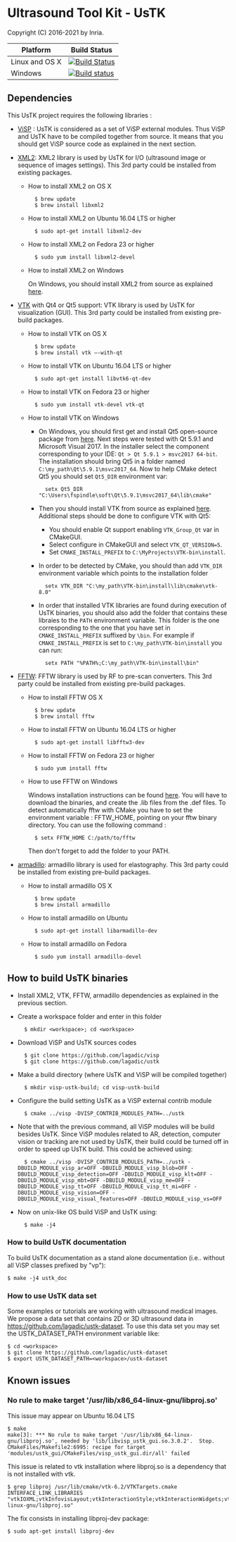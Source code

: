 # Ultrasound Tool Kit - UsTK

Copyright (C) 2016-2021 by Inria.

Platform | Build Status |
-------- | ------------ |
Linux and OS X | [![Build Status](https://app.travis-ci.com/lagadic/ustk.svg?branch=master)](https://app.travis-ci.com/lagadic/ustk) |
Windows | [![Build status](https://ci.appveyor.com/api/projects/status/25t7wcl7akdw3nmw/branch/master?svg=true)](https://ci.appveyor.com/project/fspindle/ustk/branch/master) |


## Dependencies

This UsTK project requires the following libraries :

- [ViSP](https://visp.inria.fr) : UsTK is considered as a set of ViSP external modules. Thus ViSP and UsTK have to be compiled together from source. It means that you should get ViSP source code as explained in the next section.

- [XML2](http://xmlsoft.org/): XML2 library is used by UsTK for I/O (ultrasound image or sequence of images settings). This 3rd party could be installed from existing packages.

	- How to install XML2 on OS X

			$ brew update
			$ brew install libxml2

	- How to install XML2 on Ubuntu 16.04 LTS or higher

			$ sudo apt-get install libxml2-dev

	- How to install XML2 on Fedora 23 or higher

			$ sudo yum install libxml2-devel
      
	- How to install XML2 on Windows

		On Windows, you should install XML2 from source as explained [here](https://visp.inria.fr/3rd_xml2/).

- [VTK](http://www.vtk.org/) with Qt4 or Qt5 support: VTK library is used by UsTK for visualization (GUI). This 3rd party could be installed from existing pre-build packages.

	- How to install VTK on OS X

			$ brew update
			$ brew install vtk —-with-qt

	- How to install VTK on Ubuntu 16.04 LTS or higher

			$ sudo apt-get install libvtk6-qt-dev

	- How to install VTK on Fedora 23 or higher

			$ sudo yum install vtk-devel vtk-qt
      
	- How to install VTK on Windows
  
		- On Windows, you should first get and install Qt5 open-source package from [here](https://info.qt.io/download-qt-for-application-development). Next steps were tested with Qt 5.9.1 and Microsoft Visual 2017.
		  In the installer select the component corresponding to your IDE: `Qt > Qt 5.9.1 > msvc2017 64-bit`. The installation should bring Qt5 in a folder named `C:\my_path\Qt\5.9.1\msvc2017_64`.
			Now to help CMake detect Qt5 you should set `Qt5_DIR` environment var:

				setx Qt5_DIR "C:\Users\fspindle\soft\Qt\5.9.1\msvc2017_64\lib\cmake"
		
		- Then you should install VTK from source as explained [here](http://www.vtk.org/Wiki/VTK/Building/Windows). 
			Additional steps should be done to configure VTK with Qt5:
		  
			- You should enable Qt support enabling `VTK_Group_Qt` var in CMakeGUI. 
			- Select configure in CMakeGUI and select `VTK_QT_VERSION=5`. 
			- Set `CMAKE_INSTALL_PREFIX` to `C:\MyProjects\VTK-bin\install`.
		
		- In order to be detected by CMake, you should than add `VTK_DIR` environment variable which points to the installation folder
		
				setx VTK_DIR "C:\my_path\VTK-bin\install\lib\cmake\vtk-8.0"
		
		- In order that installed VTK libraries are found during execution of UsTK binaries, you should also add the folder that contains these libraies to the `PATH` environment variable.
		This folder is the one corresponding to the one that you have set in `CMAKE_INSTALL_PREFIX` suffixed by `\bin`. For example if `CMAKE_INSTALL_PREFIX` is set to `C:\my_path\VTK-bin\install` you can run:
		
				setx PATH "%PATH%;C:\my_path\VTK-bin\install\bin"
 		 
- [FFTW](http://www.fftw.org/): FFTW library is used by RF to pre-scan converters. This 3rd party could be installed from existing pre-build packages. 

	- How to install FFTW OS X

			$ brew update
			$ brew install fftw
		
	- How to install FFTW on Ubuntu 16.04 LTS or higher
  
			$ sudo apt-get install libfftw3-dev
			
	- How to install FFTW on Fedora 23 or higher

			$ sudo yum install fftw
		
	- How to use FFTW on Windows 
  
		Windows installation instructions can be found [here](http://www.fftw.org/install/windows.html). 
		You will have to download the binaries, and create the .lib files from the .def files. 
		To detect automatically fftw with CMake you have to set the environment variable : FFTW_HOME, pointing on your fftw binary directory. You can use the following command :
	
			$ setx FFTW_HOME C:/path/to/fftw
	
		Then don't forget to add the folder to your PATH.
	  
- [armadillo](http://arma.sourceforge.net/): armadillo library is used for elastography. This 3rd party could be installed from existing pre-build packages.

	- How to install armadillo OS X

			$ brew update
			$ brew install armadillo

	- How to install armadillo on Ubuntu

			$ sudo apt-get install libarmadillo-dev

	- How to install armadillo on Fedora

			$ sudo yum install armadillo-devel

## How to build UsTK binaries

- Install XML2, VTK, FFTW, armadillo dependencies as explained in the previous section.

- Create a workspace folder and enter in this folder

		$ mkdir <workspace>; cd <workspace>

- Download ViSP and UsTK sources codes

		$ git clone https://github.com/lagadic/visp
		$ git clone https://github.com/lagadic/ustk

- Make a build directory (where UsTK and ViSP will be compiled together)

		$ mkdir visp-ustk-build; cd visp-ustk-build

- Configure the build setting UsTK as a ViSP external contrib module

		$ cmake ../visp -DVISP_CONTRIB_MODULES_PATH=../ustk

- Note that with the previous command, all ViSP modules will be build besides UsTK. Since ViSP modules related to AR, detection, computer vision or tracking are not used by UsTK, their build could be turned off in order to speed up UsTK build. This could be achieved using:

		$ cmake ../visp -DVISP_CONTRIB_MODULES_PATH=../ustk -DBUILD_MODULE_visp_ar=OFF -DBUILD_MODULE_visp_blob=OFF -DBUILD_MODULE_visp_detection=OFF -DBUILD_MODULE_visp_klt=OFF -DBUILD_MODULE_visp_mbt=OFF -DBUILD_MODULE_visp_me=OFF -DBUILD_MODULE_visp_tt=OFF -DBUILD_MODULE_visp_tt_mi=OFF -DBUILD_MODULE_visp_vision=OFF -DBUILD_MODULE_visp_visual_features=OFF -DBUILD_MODULE_visp_vs=OFF

- Now on unix-like OS build ViSP and UsTK using:

		$ make -j4

### How to build UsTK documentation

To build UsTK documentation as a stand alone documentation (i.e.. without all ViSP classes prefixed by "vp"):

	$ make -j4 ustk_doc


### How to use UsTK data set

Some examples or tutorials are working with ultrasound medical images. We propose a data set that contains 2D or 3D ultrasound data in <https://github.com/lagadic/ustk-dataset>. To use this data set you may set the USTK_DATASET_PATH environment variable like:

	$ cd <workspace>
	$ git clone https://github.com/lagadic/ustk-dataset
	$ export USTK_DATASET_PATH=<workspace>/ustk-dataset


## Known issues

### No rule to make target '/usr/lib/x86_64-linux-gnu/libproj.so'

This issue may appear on Ubuntu 16.04 LTS

	$ make
	make[3]: *** No rule to make target '/usr/lib/x86_64-linux-gnu/libproj.so', needed by 'lib/libvisp_ustk_gui.so.3.0.2'.  Stop.
	CMakeFiles/Makefile2:6995: recipe for target 'modules/ustk_gui/CMakeFiles/visp_ustk_gui.dir/all' failed

This issue is related to vtk installation where libproj.so is a dependency that is not installed with vtk.

	$ grep libproj /usr/lib/cmake/vtk-6.2/VTKTargets.cmake
	INTERFACE_LINK_LIBRARIES "vtkIOXML;vtkInfovisLayout;vtkInteractionStyle;vtkInteractionWidgets;vtkRenderingCore;vtkViewsCore;/usr/lib/x86_64-linux-gnu/libproj.so"

The fix consists in installing libproj-dev package:

	$ sudo apt-get install libproj-dev
	
